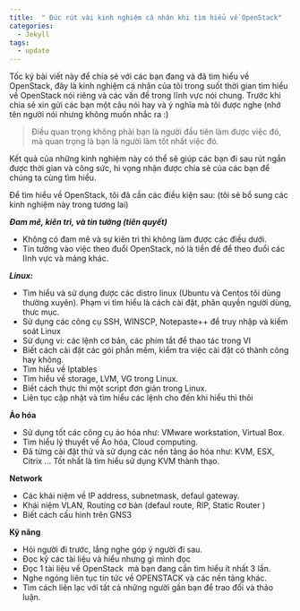 ```yaml
---
title:  " Đúc rút vài kinh nghiệm cá nhân khi tìm hiểu về OpenStack"
categories: 
  - Jekyll
tags:
  - update
---
```


Tốc ký bài viết này để chia sẻ với các bạn đang và đã tìm hiểu về OpenStack, đây là kinh nghiệm cá nhân của tôi trong suốt thời gian tìm hiểu về OpenStack nói riêng và các vấn đề trong lĩnh vực nói chung. Trước khi chia sẻ xin gửi các bạn một câu nói hay và ý nghĩa mà tôi được nghe (nhớ tên người nói nhưng không muốn nhắc ra :) <!--more-->
<blockquote>Điều quan trọng không phải bạn là người đầu tiên làm được việc đó, mà quan trọng là bạn là người làm tốt nhất việc đó.</blockquote>
Kết quả của những kinh nghiệm này có thể sẽ giúp các bạn đi sau rút ngắn được thời gian và công sức, hi vọng nhận được chia sẻ của các bạn để chúng ta cùng tìm hiểu.

Để tìm hiểu về OpenStack, tôi đã cần các điều kiện sau: (tôi sẻ bổ sung các kinh nghiệm này trong tương lai)

<em><strong>Đam mê, kiên trì, và tin tưởng (tiên quyết)</strong></em>
<ul>
	<li>Không có đam mê và sự kiên trì thì không làm được các điều dưới.</li>
	<li>Tin tưởng vào việc theo đuổi OpenStack, nó là tiền đề để theo đuổi các lĩnh vực và mảng khác.</li>
</ul>
<em><strong>Linux:</strong></em>
<ul>
	<li>Tìm hiểu và sử dụng được các distro linux (Ubuntu và Centos tôi dùng thường xuyên). Phạm vi tìm hiểu là cách cài đặt, phân quyền người dùng, thưc mục.</li>
	<li>Sử dụng các công cụ SSH, WINSCP, Notepaste++ để truy nhập và kiểm soát Linux</li>
	<li>Sử dụng vi: các lệnh cơ bản, các phím tắt để thao tác trong VI</li>
	<li>Biết cách cài đặt các gói phần mềm, kiểm tra việc cài đặt có thành công hay không.</li>
	<li>Tìm hiểu về Iptables</li>
	<li>Tìm hiểu về storage, LVM, VG trong Linux.</li>
	<li>Biết cách thực thi một script đơn giản trong Linux.</li>
	<li>Liên tục cập nhật và tìm hiểu các lệnh cho đến khi hiểu thì thôi</li>
</ul>
<strong>Ảo hóa</strong>
<ul>
	<li>Sử dụng tốt các công cụ ảo hóa như: VMware workstation, Virtual Box.</li>
	<li>Tìm hiểu lý thuyết về Ảo hóa, Cloud computing.</li>
	<li>Đã từng cài đặt thử và sử dụng các nền tảng áo hóa như: KVM, ESX, Citrix ... Tốt nhất là tìm hiểu sử dụng KVM thành thạo.</li>
</ul>
<strong>Network</strong>
<ul>
	<li>Các khái niệm về IP address, subnetmask, defaul gateway.</li>
	<li>Khái niệm VLAN, Routing cơ bản (defaul route, RIP, Static Router )</li>
	<li>Biết cách cấu hình trên GNS3</li>
</ul>
<strong>Kỹ năng</strong>
<ul>
	<li>Hỏi người đi trước, lắng nghe góp ý người đi sau.</li>
	<li>Đọc kỹ các tài liệu và hiểu nhưng gì mình đọc</li>
	<li>Đọc 1 tài liệu về OpenStack  mà bạn đang cần tìm hiểu ít nhất 3 lần.</li>
	<li>Nghe ngóng liên tục tin tức về OPENSTACK và các nền tảng khác.</li>
	<li>Tìm cách liên lạc với tất cả những người gần bạn để trao đổi và thảo luận.</li>
</ul>

